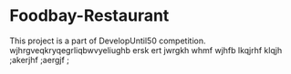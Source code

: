 # Foodbay-Restaurant
This project is a part of DevelopUntil50 competition.
wjhrgveqkryqegrliqbwvyeliughb ersk
ert jwrgkh
whmf wjhfb lkqjrhf klqjh ;akerjhf ;aergjf ;
